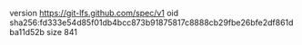 version https://git-lfs.github.com/spec/v1
oid sha256:fd333e54d85f01db4bcc873b91875817c8888cb29fbe26bfe2df861dba11d52b
size 841
